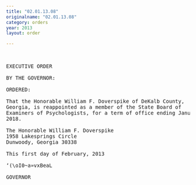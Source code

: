 ```yaml
---
title: "02.01.13.08"
originalname: "02.01.13.08"
category: orders
year: 2013
layout: order

---
```

<pre>
 

EXECUTIVE ORDER

BY THE GOVERNOR:

ORDERED:

That the Honorable William F. Doverspike of DeKalb County,
Georgia, is reappointed as a member of the State Board of
Examiners of Psychologists, for a term of office ending January 7,
2018.

The Honorable William F. Doverspike
1958 Lakesprings Circle
Dunwoody, Georgia 30338

This first day of February, 2013

‘(\oI0~a»vxBeaL

GOVERNOR

</pre>
